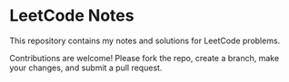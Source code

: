 # LeetCode Notes

This repository contains my notes and solutions for LeetCode problems.

Contributions are welcome! Please fork the repo, create a branch, make your changes, and submit a pull request.
